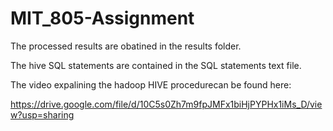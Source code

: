# MIT_805-Assignment
The processed results are obatined in the results folder.

The hive SQL statements are contained in the SQL statements text file.

The video expalining the hadoop HIVE procedurecan be found here:

https://drive.google.com/file/d/10C5s0Zh7m9fpJMFx1biHjPYPHx1iMs_D/view?usp=sharing
